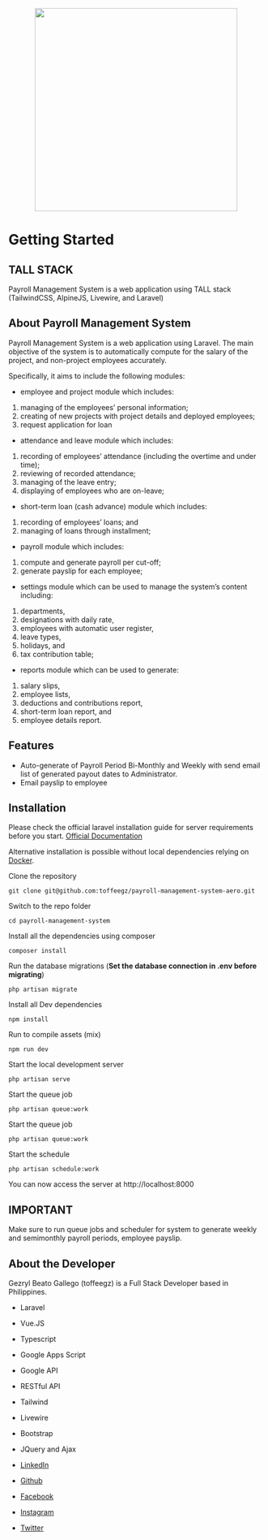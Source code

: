 <p align="center"><img src="https://i.im.ge/2022/04/25/lvswsy.png" width="400"></p>


# Getting Started
## TALL STACK
Payroll Management System is a web application using TALL stack (TailwindCSS, AlpineJS, Livewire, and Laravel)

## About Payroll Management System

Payroll Management System is a web application using Laravel. The main objective of the system is to automatically compute for the salary of the project, and non-project employees accurately. 

Specifically, it aims to include the following modules:
-	employee and project module which includes:
1.	managing of the employees’ personal information;
2.	creating of new projects with project details and deployed employees; 
3.	request application for loan
-	attendance and leave module which includes:
1.	recording of employees’ attendance (including the overtime and under time);
2.	reviewing of recorded attendance;
3.	managing of the leave entry;
4.	displaying of employees who are on-leave;
-	short-term loan (cash advance) module which includes:
1.	recording of employees’ loans; and
2.	managing of loans through installment;
-	payroll module which includes:
1.	compute and generate payroll per cut-off;
2.	generate payslip for each employee; 
-	settings module which can be used to manage the system’s content including:
1.	departments, 
2.	designations with daily rate, 
3.	employees with automatic user register,
4.	leave types,
5.	holidays, and 
6.	tax contribution table;
-	reports module which can be used to generate: 
1.	salary slips,
2.	employee lists,
3.	deductions and contributions report,
4.	short-term loan report, and
5.	employee details report.

## Features
- Auto-generate of Payroll Period Bi-Monthly and Weekly with send email list of generated payout dates to Administrator.
- Email payslip to employee

## Installation

Please check the official laravel installation guide for server requirements before you start. [Official Documentation](https://laravel.com/docs/5.4/installation#installation)

Alternative installation is possible without local dependencies relying on [Docker](#docker). 

Clone the repository

    git clone git@github.com:toffeegz/payroll-management-system-aero.git

Switch to the repo folder

    cd payroll-management-system

Install all the dependencies using composer

    composer install

Run the database migrations (**Set the database connection in .env before migrating**)

    php artisan migrate

Install all Dev dependencies 

    npm install

Run to compile assets (mix)

    npm run dev

Start the local development server

    php artisan serve
    
Start the queue job

    php artisan queue:work
    
Start the queue job

    php artisan queue:work
    
Start the schedule

    php artisan schedule:work
    
You can now access the server at http://localhost:8000

## IMPORTANT
Make sure to run queue jobs and scheduler for system to generate weekly and semimonthly payroll periods, employee payslip.

## About the Developer

Gezryl Beato Gallego (toffeegz) is a Full Stack Developer based in Philippines. 
- Laravel
- Vue.JS
- Typescript
- Google Apps Script
- Google API
- RESTful API
- Tailwind
- Livewire
- Bootstrap
- JQuery and Ajax

- [LinkedIn](https://www.linkedin.com/in/gezryl-clariz-beato-078312139/)
- [Github](https://github.com/toffeegz)
- [Facebook](https://www.facebook.com/toffeegz/)
- [Instagram](https://www.instagram.com/toffeegz_/)
- [Twitter](https://twitter.com/toffeegz_)
